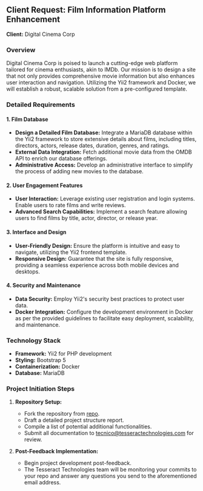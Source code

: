 
## Client Request: Film Information Platform Enhancement

**Client:** Digital Cinema Corp

### Overview

Digital Cinema Corp is poised to launch a cutting-edge web platform tailored for cinema enthusiasts, akin to IMDb. Our mission is to design a site that not only provides comprehensive movie information but also enhances user interaction and navigation. Utilizing the Yii2 framework and Docker, we will establish a robust, scalable solution from a pre-configured template.

### Detailed Requirements

#### 1. Film Database

-   **Design a Detailed Film Database:** Integrate a MariaDB database within the Yii2 framework to store extensive details about films, including titles, directors, actors, release dates, duration, genres, and ratings.
-   **External Data Integration:** Fetch additional movie data from the OMDB API to enrich our database offerings.
-   **Administrative Access:** Develop an administrative interface to simplify the process of adding new movies to the database.

#### 2. User Engagement Features

-   **User Interaction:** Leverage existing user registration and login systems. Enable users to rate films and write reviews.
-   **Advanced Search Capabilities:** Implement a search feature allowing users to find films by title, actor, director, or release year.

#### 3. Interface and Design

-   **User-Friendly Design:** Ensure the platform is intuitive and easy to navigate, utilizing the Yii2 frontend template.
-   **Responsive Design:** Guarantee that the site is fully responsive, providing a seamless experience across both mobile devices and desktops.

#### 4. Security and Maintenance

-   **Data Security:** Employ Yii2's security best practices to protect user data.
-   **Docker Integration:** Configure the development environment in Docker as per the provided guidelines to facilitate easy deployment, scalability, and maintenance.

### Technology Stack

-   **Framework:** Yii2 for PHP development
-   **Styling:** Bootstrap 5
-   **Containerization:** Docker
-   **Database:** MariaDB

### Project Initiation Steps

1.  **Repository Setup:**
    
    -   Fork the repository from [repo](https://github.com/mastere32/Training-Tesseract).
    -   Draft a detailed project structure report.
    -   Compile a list of potential additional functionalities.
    -   Submit all documentation to tecnico@tesseractechnologies.com for review.
2.  **Post-Feedback Implementation:**
    
    -   Begin project development post-feedback.
    -   The Tesseract Technologies team will be monitoring your commits to your repo and answer any questions you send to the aforementioned email address.